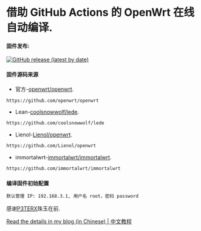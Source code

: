 # 借助 GitHub Actions 的 OpenWrt 在线自动编译.

#### 固件发布:
[![GitHub release (latest by date)](https://img.shields.io/github/v/release/kenzok8/openwrt_Build?style=for-the-badge&label=固件下载)](https://github.com/kenzok8/openwrt_Build/releases/latest)

#### 固件源码来源
- 官方-[openwrt/openwrt](https://github.com/openwrt/openwrt).
```bash
https://github.com/openwrt/openwrt
```
- Lean-[coolsnowwolf/lede](https://github.com/coolsnowwolf/lede).
```bash
https://github.com/coolsnowwolf/lede
```
- Lienol-[Lienol/openwrt](https://github.com/Lienol/openwrt).
```bash
https://github.com/Lienol/openwrt
```
- immortalwrt-[immortalwrt/immortalwrt](https://github.com/immortalwrt/immortalwrt).
```bash
https://github.com/immortalwrt/immortalwrt
```
#### 编译固件初始配置
```bash
默认管理 IP: 192.168.3.1, 用户名 root，密码 password
```

感谢[P3TERX](https://github.com/P3TERX/Actions-OpenWrt)珠玉在前.

[Read the details in my blog (in Chinese) | 中文教程](https://p3terx.com/archives/build-openwrt-with-github-actions.html)
